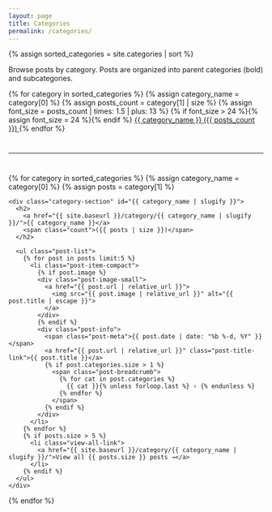 ```yaml
---
layout: page
title: Categories
permalink: /categories/
---
```


<div class="categories-page">
  {% assign sorted_categories = site.categories | sort %}

  <p>Browse posts by category. Posts are organized into parent categories (bold) and subcategories.</p>

  <div class="category-cloud">
    {% for category in sorted_categories %}
      {% assign category_name = category[0] %}
      {% assign posts_count = category[1] | size %}
      {% assign font_size = posts_count | times: 1.5 | plus: 13 %}
      {% if font_size > 24 %}{% assign font_size = 24 %}{% endif %}
      <a href="{{ site.baseurl }}/category/{{ category_name | slugify }}/" class="category-tag" style="font-size: {{ font_size }}px;">
        {{ category_name }} <span class="count">({{ posts_count }})</span>
      </a>
    {% endfor %}
  </div>

  <hr style="margin: 40px 0;">

  {% for category in sorted_categories %}
    {% assign category_name = category[0] %}
    {% assign posts = category[1] %}

    <div class="category-section" id="{{ category_name | slugify }}">
      <h2>
        <a href="{{ site.baseurl }}/category/{{ category_name | slugify }}/">{{ category_name }}</a>
        <span class="count">({{ posts | size }})</span>
      </h2>

      <ul class="post-list">
        {% for post in posts limit:5 %}
          <li class="post-item-compact">
            {% if post.image %}
            <div class="post-image-small">
              <a href="{{ post.url | relative_url }}">
                <img src="{{ post.image | relative_url }}" alt="{{ post.title | escape }}">
              </a>
            </div>
            {% endif %}
            <div class="post-info">
              <span class="post-meta">{{ post.date | date: "%b %-d, %Y" }}</span>
              <a href="{{ post.url | relative_url }}" class="post-title-link">{{ post.title }}</a>
              {% if post.categories.size > 1 %}
                <span class="post-breadcrumb">
                  {% for cat in post.categories %}
                    {{ cat }}{% unless forloop.last %} › {% endunless %}
                  {% endfor %}
                </span>
              {% endif %}
            </div>
          </li>
        {% endfor %}
        {% if posts.size > 5 %}
          <li class="view-all-link">
            <a href="{{ site.baseurl }}/category/{{ category_name | slugify }}/">View all {{ posts.size }} posts →</a>
          </li>
        {% endif %}
      </ul>
    </div>
  {% endfor %}

  
</div>
